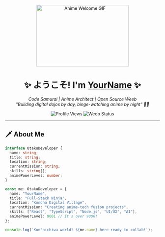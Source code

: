 <!-- Anime Header Section - Replace the GIF URL with your favorite anime GIF -->
<div align="center">
  <img src="https://media.giphy.com/media/v1.Y2lkPTc5MGI3NjExcW0yNnRqY2R6d2NtYzV1ZmxqZzJ6eGJjbW5tZGN4dWZ2eGJ1dSZlcD12MV9pbnRlcm5hbF9naWZfYnlfaWQmY3Q9Zw/26tn33aiTi1jkl6H6/giphy.gif" width="300" height="200" alt="Anime Welcome GIF"/>
  
  <!-- Animated Typing Text -->
  <h1>✨ ようこそ! I'm <a href="https://yourportfolio.com">YourName</a> ✨</h1>
  
  <!-- Subtitle with emojis -->
  <p>
    <em>
      Code Samurai | Anime Architect | Open Source Weeb<br/>
      "Building digital dojos by day, binge-watching anime by night" 🌙🍿
    </em>
  </p>
  
  <!-- Dynamic Badges -->
  <p>
    <img src="https://komarev.com/ghpvc/?username=yourusername&color=ff69b4&label=PROFILE+VIEWS&style=for-the-badge" alt="Profile Views"/>
    <img src="https://img.shields.io/badge/Daily+Weeb-100%25-ff69b4?style=for-the-badge" alt="Weeb Status"/>
  </p>
</div>

---

## 🗡️ **About Me**

```typescript
interface OtakuDeveloper {
  name: string;
  title: string;
  location: string;
  currentMission: string;
  skills: string[];
  animePowerLevel: number;
}

const me: OtakuDeveloper = {
  name: "YourName",
  title: "Full-Stack Ninja",
  location: "Konoha Digital Village", 
  currentMission: "Creating anime-tech fusion projects",
  skills: ["React", "TypeScript", "Node.js", "UI/UX", "AI"],
  animePowerLevel: 9001 // It's over 9000!
};

console.log(`Kon'nichiwa world! ${me.name} here ready to collab!`);
